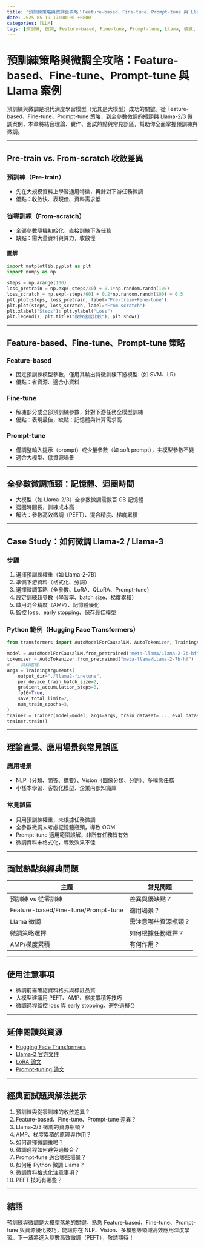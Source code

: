 ```yaml
---
title: "預訓練策略與微調全攻略：Feature-based、Fine-tune、Prompt-tune 與 Llama 案例"
date: 2025-05-19 17:00:00 +0800
categories: [LLM]
tags: [預訓練, 微調, Feature-based, Fine-tune, Prompt-tune, Llama, 收斂, 記憶體瓶頸]
---
```


# 預訓練策略與微調全攻略：Feature-based、Fine-tune、Prompt-tune 與 Llama 案例

預訓練與微調是現代深度學習模型（尤其是大模型）成功的關鍵。從 Feature-based、Fine-tune、Prompt-tune 策略，到全參數微調的瓶頸與 Llama-2/3 微調案例，本章將結合理論、實作、面試熱點與常見誤區，幫助你全面掌握預訓練與微調。

---

## Pre-train vs. From-scratch 收斂差異

### 預訓練（Pre-train）

- 先在大規模資料上學習通用特徵，再針對下游任務微調
- 優點：收斂快、表現佳、資料需求低

### 從零訓練（From-scratch）

- 全部參數隨機初始化，直接訓練下游任務
- 缺點：需大量資料與算力，收斂慢

#### 圖解

```python
import matplotlib.pyplot as plt
import numpy as np

steps = np.arange(100)
loss_pretrain = np.exp(-steps/30) + 0.1*np.random.randn(100)
loss_scratch = np.exp(-steps/60) + 0.2*np.random.randn(100) + 0.5
plt.plot(steps, loss_pretrain, label="Pre-train+Fine-tune")
plt.plot(steps, loss_scratch, label="From-scratch")
plt.xlabel("Steps"); plt.ylabel("Loss")
plt.legend(); plt.title("收斂速度比較"); plt.show()
```

---

## Feature-based、Fine-tune、Prompt-tune 策略

### Feature-based

- 固定預訓練模型參數，僅用其輸出特徵訓練下游模型（如 SVM、LR）
- 優點：省資源、適合小資料

### Fine-tune

- 解凍部分或全部預訓練參數，針對下游任務全模型訓練
- 優點：表現最佳，缺點：記憶體與計算需求高

### Prompt-tune

- 僅調整輸入提示（prompt）或少量參數（如 soft prompt），主模型參數不變
- 適合大模型、低資源場景

---

## 全參數微調瓶頸：記憶體、迴圈時間

- 大模型（如 Llama-2/3）全參數微調需數百 GB 記憶體
- 迴圈時間長，訓練成本高
- 解法：參數高效微調（PEFT）、混合精度、梯度累積

---

## Case Study：如何微調 Llama-2 / Llama-3

### 步驟

1. 選擇預訓練權重（如 Llama-2-7B）
2. 準備下游資料（格式化、分詞）
3. 選擇微調策略（全參數、LoRA、QLoRA、Prompt-tune）
4. 設定訓練超參數（學習率、batch size、梯度累積）
5. 啟用混合精度（AMP）、記憶體優化
6. 監控 loss、early stopping、保存最佳模型

### Python 範例（Hugging Face Transformers）

```python
from transformers import AutoModelForCausalLM, AutoTokenizer, TrainingArguments, Trainer

model = AutoModelForCausalLM.from_pretrained("meta-llama/Llama-2-7b-hf")
tokenizer = AutoTokenizer.from_pretrained("meta-llama/Llama-2-7b-hf")
# ...資料處理...
args = TrainingArguments(
    output_dir="./llama2-finetune",
    per_device_train_batch_size=2,
    gradient_accumulation_steps=8,
    fp16=True,
    save_total_limit=2,
    num_train_epochs=3,
)
trainer = Trainer(model=model, args=args, train_dataset=..., eval_dataset=...)
trainer.train()
```

---

## 理論直覺、應用場景與常見誤區

### 應用場景

- NLP（分類、問答、摘要）、Vision（圖像分類、分割）、多模態任務
- 小樣本學習、客製化模型、企業內部知識庫

### 常見誤區

- 只用預訓練權重，未根據任務微調
- 全參數微調未考慮記憶體瓶頸，導致 OOM
- Prompt-tune 適用範圍誤解，非所有任務皆有效
- 微調資料未格式化，導致效果不佳

---

## 面試熱點與經典問題

| 主題                                | 常見問題             |
| ----------------------------------- | -------------------- |
| 預訓練 vs 從零訓練                  | 差異與優缺點？       |
| Feature-based/Fine-tune/Prompt-tune | 適用場景？           |
| Llama 微調                          | 需注意哪些資源瓶頸？ |
| 微調策略選擇                        | 如何根據任務選擇？   |
| AMP/梯度累積                        | 有何作用？           |

---

## 使用注意事項

* 微調前需確認資料格式與標註品質
* 大模型建議用 PEFT、AMP、梯度累積等技巧
* 微調過程監控 loss 與 early stopping，避免過擬合

---

## 延伸閱讀與資源

* [Hugging Face Transformers](https://huggingface.co/docs/transformers/index)
* [Llama-2 官方文件](https://ai.meta.com/resources/models-and-libraries/llama-downloads/)
* [LoRA 論文](https://arxiv.org/abs/2106.09685)
* [Prompt-tuning 論文](https://arxiv.org/abs/2104.08691)

---

## 經典面試題與解法提示

1. 預訓練與從零訓練的收斂差異？
2. Feature-based、Fine-tune、Prompt-tune 差異？
3. Llama-2/3 微調的資源瓶頸？
4. AMP、梯度累積的原理與作用？
5. 如何選擇微調策略？
6. 微調過程如何避免過擬合？
7. Prompt-tune 適合哪些場景？
8. 如何用 Python 微調 Llama？
9. 微調資料格式化注意事項？
10. PEFT 技巧有哪些？

---

## 結語

預訓練與微調是大模型落地的關鍵。熟悉 Feature-based、Fine-tune、Prompt-tune 與資源優化技巧，能讓你在 NLP、Vision、多模態等領域高效應用深度學習。下一章將進入參數高效微調（PEFT），敬請期待！
